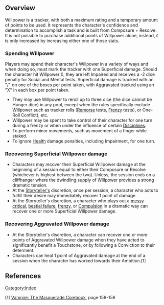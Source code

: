 ## Overview

Willpower is a tracker, with both a maximum rating and a temporary
amount of points to be used. It represents the character's confidence
and determination to accomplish a task and is built from Composure +
Resolve. It is not possible to purchase additional points of Willpower
alone, instead, it is only increased by increasing either one of those
stats.

### Spending Willpower

Players may spend their character's Willpower in a variety of ways and
when doing so, must mark the tracker with one Superficial damage. Should
the character hit Willpower 0, they are left Impaired and receives a -2
dice penalty for Social and Mental tests. Superficial damage is tracked
with an "/" on one of the boxes per point taken, with Aggravated tracked
using an "X" in each box per point taken.

- They may use Willpower to reroll up to three dice (the dice cannot be
  Hunger dice) in any pool, except when the rules specifically exclude
  Willpower such as tracker rolls
  (<a href="Humanity#Remorse" class="wikilink" title="Remorse">Remorse</a>
  tests, <a href="Frenzy" class="wikilink" title="Frenzy">Frenzy</a>
  tests), or One-Roll Conflict), etc.
- Willpower may be spent to take control of their character for one turn
  during a frenzy or when under the influence of certain
  <a href="Disciplines" class="wikilink"
  title="Disciplines">Disciplines</a>.
- To perform minor movements, such as movement of a finger while staked.
- To ignore <a href="Health" class="wikilink" title="Health">Health</a>
  damage penalties, including Impairment, for one turn.

### Recovering Superficial Willpower damage

- Characters may recover their Superficial Willpower damage at the
  beginning of a session equal to either their Composure or Resolve
  (whichever is highest between the two). Unless, the session ends on a
  cliffhanger where the dwindling supply of Willpower provides a strong
  dramatic tension.
- At the <a href="Storyteller" class="wikilink"
  title="Storyteller&#39;s">Storyteller's</a> discretion, once per
  session, a character who acts to fulfill their desire may immediately
  recover 1 point of damage.
- At the Storyteller's discretion, a character who plays out a
  <a href="Hunger_system#Messy_Critical" class="wikilink"
  title="messy critical">messy critical</a>,
  <a href="Hunger_system#Bestial_Failure" class="wikilink"
  title="bestial failure">bestial failure</a>,
  <a href="Frenzy" class="wikilink" title="frenzy">frenzy</a>, or
  <a href="Compulsion" class="wikilink" title="Compulsion">Compulsion</a>
  in a dramatic way can recover one or more Superficial Willpower
  damage.

### Recovering Aggravated Willpower damage

- At the Storyteller's discretion, a character can recover one or more
  points of Aggravated Willpower damage when they have acted to
  significantly benefit a Touchstone, or by following a Conviction to
  their determent.
- Characters can heal 1 point of Aggravated damage at the end of a
  session when the character has worked towards their Ambition.[1]

## References

<a href="Category:Index" class="wikilink"
title="Category:Index">Category:Index</a>

[1] <a href="Vampire:_The_Masquerade_Corebook" class="wikilink"
title="Vampire: The Masquerade Corebook">Vampire: The Masquerade
Corebook</a>, page 158-159
